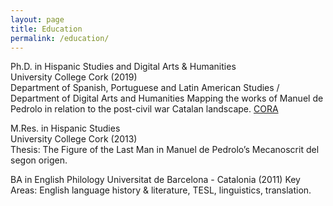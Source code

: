```yaml
---
layout: page
title: Education
permalink: /education/
---
```


Ph.D. in Hispanic Studies and Digital Arts & Humanities  
University College Cork (2019)  
Department of Spanish, Portuguese and Latin American Studies / Department of Digital Arts and Humanities
Mapping the works of Manuel de Pedrolo in relation to the post-civil war Catalan landscape. [CORA](https://cora.ucc.ie/handle/10468/8959)


M.Res. in Hispanic Studies  
University College Cork (2013)  
Thesis: The Figure of the Last Man in Manuel de Pedrolo’s Mecanoscrit del segon origen.

BA in English Philology
Universitat de Barcelona - Catalonia (2011)
Key Areas: English language history & literature, TESL, linguistics, translation.
